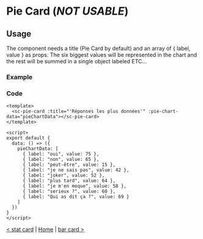 # Pie Card (_NOT USABLE_)

## Usage

The component needs a title (Pie Card by default) and an array of { label, value } as props.
The six biggest values will be represented in the chart and the rest will be summed in a single object labeled ETC...

### Example
### Code
```vue
<template>
  <sc-pie-card :title="'Réponses les plus données'" :pie-chart-data="pieChartData"></sc-pie-card>
</template>

<script>
export default {
  data: () => ({
    pieChartData: [
      { label: "oui", value: 75 },
      { label: "non", value: 65 },
      { label: "peut-être", value: 15 },
      { label: "je ne sais pas", value: 42 },
      { label: "joker", value: 52 },
      { label: "plus tard", value: 64 },
      { label: "je m'en moque", value: 58 },
      { label: "serieux ?", value: 60 },
      { label: "Qui as dit ça ?", value: 69 }
    ]
  })
}
</script>
```

[< stat card](stad-card.md) | [Home](documentation.md) | [bar card >](bar-card.md)
